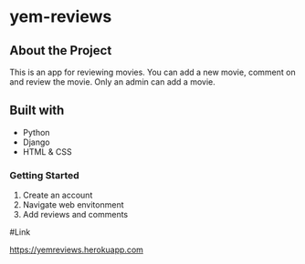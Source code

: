 # yem-reviews

## About the Project

This is an app for reviewing movies. You can add a new movie, comment on and review the movie. Only an admin can add a movie.

## Built with

- Python
- Django
- HTML & CSS

### Getting Started

1. Create an account
2. Navigate web envitonment
3. Add reviews and comments

#Link

https://yemreviews.herokuapp.com


